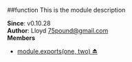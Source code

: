 <a name="module_function"></a>
##function
This is the module description

**Since**: v0.10.28  
**Author**: Lloyd <75pound@gmail.com>  
**Members**

  * [module.exports(one, two) ⏏](#module_function)

